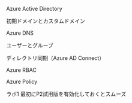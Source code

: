 Azure Active Directory

初期ドメインとカスタムドメイン

Azure DNS

ユーザーとグループ

ディレクトリ同期（Azure AD Connect）

Azure RBAC

Azure Policy

ラボ1
最初にP2試用版を有効化しておくとスムーズ

